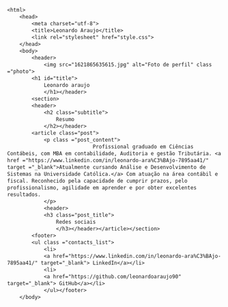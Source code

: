<!DOCTYPE html>
    <html>
        <head>
            <meta charset="utf-8">
            <title>Leonardo Araujo</title>
            <link rel="stylesheet" href="style.css">
        </head>
        <body>
            <header>
                <img src="1621865635615.jpg" alt="Foto de perfil" class ="photo">
            <h1 id="title">
                Leonardo araujo
                </h1></header>
            <section>
            <header>
                <h2 class="subtitle">
                    Resumo
                </h2></header>
            <article class="post">
                <p class ="post_content">
                                Profissional graduado em Ciências Contábeis, com MBA em contabilidade, Auditoria e gestão Tributária. <a href ="https://www.linkedin.com/in/leonardo-ara%C3%BAjo-7895aa41/" target ="_blank">Atualmente cursando Análise e Desenvolvimento de Sistemas na Universidade Católica.</a> Com atuação na área contábil e fiscal. Reconhecido pela capacidade de cumprir prazos, pelo profissionalismo, agilidade em aprender e por obter excelentes resultados.
                </p>
                <header>
                <h3 class="post_title">
                    Redes sociais
                    </h3></header></article></section>
            <footer>
            <ul class ="contacts_list">
                <li>
                <a href="https://www.linkedin.com/in/leonardo-ara%C3%BAjo-7895aa41/" target="_blank"> LinkedIn</a></li>
                <li>
                <a href="https://github.com/leonardoaraujo90" target="_blank"> GitHub</a></li>
                </ul></footer>
        </body>
</html>
</!doctype>